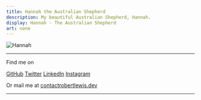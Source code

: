 ```yaml
---
title: Hannah the Australian Shepherd
description: My beautiful Australian Shepherd, Hannah.
display: Hannah - The Australian Shepherd
art: none
---
```


![Hannah](../public/hannah.png)

---

Find me on

<p flex="~ gap-2 wrap" class="mt--2!">
  <a href="https://github.com/robbylew" target="_blank"><span op75 i-simple-icons-github /> GitHub</a>
  <a href="https://twitter.com/roberthedev" target="_blank"><span op75 i-ri-twitter-x-fill /> Twitter</a>
  <a href="https://linkedin.com/in/robbylewis/" target="_blank"><span op75 i-simple-icons-linkedin /> LinkedIn</a>
  <a href="https://instagram.com/robbylew/" target="_blank"><span op75 i-simple-icons-instagram /> Instagram</a>
</p>

Or mail me at <a href="mailto:contact@robertlewis.dev"><span font-mono>contact<span i-carbon-at/>robertlewis.dev</span></a>

---
